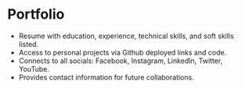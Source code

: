 # Portfolio

+ Resume with education, experience, technical skills, and soft skills listed.
+ Access to personal projects via Github deployed links and code.
+ Connects to all socials: Facebook, Instagram, LinkedIn, Twitter, YouTube.
+ Provides contact information for future collaborations.
